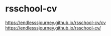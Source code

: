# rsschool-cv
https://endlesssjourney.github.io/rsschool-cv/cv
https://endlesssjourney.github.io/rsschool-cv/
